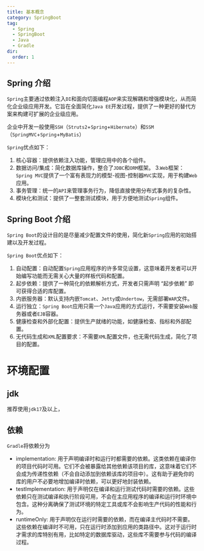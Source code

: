 ```yaml
---
title: 基本概念
category: SpringBoot
tag:
  - Spring
  - SpringBoot
  - Java
  - Gradle
dir:
  order: 1
---
```


## Spring 介绍
`Spring`主要通过依赖注入`DI`和面向切面编程`AOP`来实现解耦和增强模块化，从而简化企业级应用开发。它旨在全面简化`Java EE`开发过程，提供了一种更好的替代方案来构建可扩展的企业级应用。

企业中开发一般使用`SSH`（`Struts2`+`Spring`+`Hibernate`）和`SSM`（`SpringMVC`+`Spring`+`MyBatis`）

`Spring`优点如下：
1. 核心容器：提供依赖注入功能，管理应用中的各个组件。
2. 数据访问/集成：简化数据库操作，整合了`JDBC`和`ORM`框架。
3.`Web`框架：`Spring MVC`提供了一个富有表现力的模型-视图-控制器`MVC`实现，用于构建`Web`应用。
4. 事务管理：统一的`API`来管理事务行为，降低直接使用分布式事务的复杂性。
5. 模块化和测试：提供了一整套测试模块，用于方便地测试`Spring`组件。

## Spring Boot 介绍
`Spring Boot`的设计目的是尽量减少配置文件的使用，简化新`Spring`应用的初始搭建以及开发过程。

`Spring Boot`优点如下：
1. 自动配置：自动配置`Spring`应用程序的许多常见设置，这意味着开发者可以开始编写功能而无需关心大量的样板代码和配置。
2. 起步依赖：提供了一种简化的依赖解析方式，开发者只需声明 “起步依赖” 即可获得合适的库配置。
3. 内嵌服务器：默认支持内嵌`Tomcat`、`Jetty`或`Undertow`，无需部署`WAR`文件。
4. 运行独立：`Spring Boot`应用只需一个`Java`应用的方式运行，不需要安装`Web`服务器或者`EJB`容器。
5. 健康检查和外部化配置：提供生产就绪的功能，如健康检查、指标和外部配置。
6. 无代码生成和`XML`配置要求：不需要`XML`配置文件，也无需代码生成，简化了项目的配置。

# 环境配置

## jdk
推荐使用`jdk17`及以上，

## 依赖
`Gradle`将依赖分为
* implementation: 用于声明编译时和运行时都需要的依赖。这类依赖在编译你的项目代码时可用。它们不会被暴露给其他依赖该项目的库，这意味着它们不会成为传递性依赖（不会自动添加到依赖该库的项目中）。这有助于避免你的库的用户不必要地增加编译时依赖，可以更好地封装依赖。
* testImplementation: 用于声明仅在编译和运行测试代码时需要的依赖。这些依赖只在测试编译和执行阶段可用，不会在主应用程序的编译和运行时环境中包含。这种分离确保了测试环境的特定工具或库不会影响生产代码的性能和行为。
* runtimeOnly: 用于声明仅在运行时需要的依赖，而在编译主代码时不需要。这些依赖在编译时不可用，只在运行时添加到应用的类路径中。这对于运行时才需求的库特别有用，比如特定的数据库驱动，这些库不需要参与代码的编译过程。
